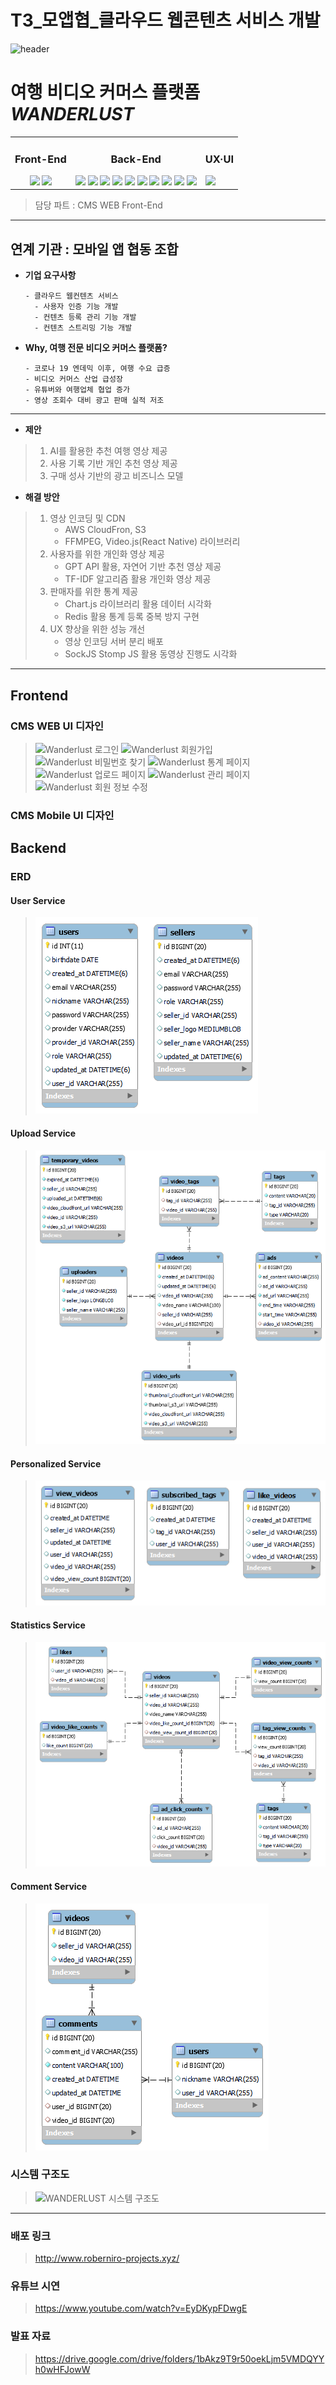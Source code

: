 # T3_모앱협_클라우드 웹콘텐츠 서비스 개발


![header](https://capsule-render.vercel.app/api?type=waving&color=1DAE86&height=250&section=header&text=산학연계%20프로젝트%20우수상&fontSize=60&animation=fadeIn&fontAlignY=32&desc=2023%20동국대학교%20웹%20개발자%20양성%20장학%20과정&descAlignY=51&descAlign=70)

# **여행 비디오 커머스 플랫폼 *WANDERLUST***

<table>
<tr>
<td align="center">
  
### Front-End

<img src="https://img.shields.io/badge/React-61DAFB?style=for-the-badge&logo=react&logoColor=white">
<img src="https://img.shields.io/badge/React_Native-61DAFB?style=for-the-badge&logo=react&logoColor=white">
</td>
<td align="center">
  
### Back-End

<img src="https://img.shields.io/badge/Spring-6DB33F?style=for-the-badge&logo=spring&logoColor=white">
<img src="https://img.shields.io/badge/Docker-2496ED?style=for-the-badge&logo=docker&logoColor=white">
<img src="https://img.shields.io/badge/MySQL-4479A1?style=for-the-badge&logo=mysql&logoColor=white">
<img src="https://img.shields.io/badge/MongoDB-47A248?style=for-the-badge&logo=mongodb&logoColor=white">
<img src="https://img.shields.io/badge/MariaDB-003545?style=for-the-badge&logo=mariadb&logoColor=white">
<img src="https://img.shields.io/badge/Redis-DD0000?style=for-the-badge&logo=redis&logoColor=white">
<img src="https://img.shields.io/badge/AWS%20S3-569A31?style=for-the-badge&logo=amazon-s3&logoColor=white">
<img src="https://img.shields.io/badge/EC2-232F3E?style=for-the-badge&logo=amazon-ec2&logoColor=white">
<img src="https://img.shields.io/badge/Route53-4E73DF?style=for-the-badge&logo=amazon-route-53&logoColor=white">
<img src="https://img.shields.io/badge/ELB-2CA5E0?style=for-the-badge&logo=amazon&logoColor=white">
</td>

<td>

### UX·UI

<img src="https://img.shields.io/badge/Figma-ae4dff?style=for-the-badge&logo=figma&logoColor=white">
</td>
</tr>
</table>


> 담당 파트 : CMS WEB Front-End

<hr/>

## 연계 기관 : 모바일 앱 협동 조합


- **기업 요구사항**
  ```
  - 클라우드 웹컨텐츠 서비스
    - 사용자 인증 기능 개발
    - 컨텐츠 등록 관리 기능 개발
    - 컨텐츠 스트리밍 기능 개발
  ```

- **Why, 여행 전문 비디오 커머스 플랫폼?**
  ```
  - 코로나 19 엔데믹 이후, 여행 수요 급증
  - 비디오 커머스 산업 급성장
  - 유튜버와 여행업체 협업 증가
  - 영상 조회수 대비 광고 판매 실적 저조
  ```

<hr/>

- **제안**
>  1. AI를 활용한 추천 여행 영상 제공
>  2. 사용 기록 기반 개인 추천 영상 제공
>  3. 구매 성사 기반의 광고 비즈니스 모델


- **해결 방안**
>  1. 영상 인코딩 및 CDN
>     - AWS CloudFron, S3
>     - FFMPEG, Video.js(React Native) 라이브러리
>  2. 사용자를 위한 개인화 영상 제공
>     - GPT API 활용, 자연어 기반 추천 영상 제공
>     - TF-IDF 알고리즘 활용 개인화 영상 제공
>  3. 판매자를 위한 통계 제공
>     - Chart.js 라이브러리 활용 데이터 시각화
>     - Redis 활용 통계 등록 중복 방지 구현
>  4. UX 향상을 위한 성능 개선
>     - 영상 인코딩 서버 분리 배포
>     - SockJS Stomp JS 활용 동영상 진행도 시각화

---

## Frontend
### CMS WEB UI 디자인
> ![Wanderlust 로그인](https://github.com/dgu-web-t3-blackshoe/travel-v-commerce-web/assets/102159721/e13285ae-d0d7-4920-88f6-5a283519f375)
> ![Wanderlust 회원가입](https://github.com/dgu-web-t3-blackshoe/travel-v-commerce-web/assets/102159721/a5bd621f-b0a2-4f75-992c-dd1c42d6266f)
> ![Wanderlust 비밀번호 찾기](https://github.com/dgu-web-t3-blackshoe/travel-v-commerce-web/assets/102159721/0891e9db-27e5-4a2c-9e1b-8ecb09e91490)
> ![Wanderlust 통계 페이지](https://github.com/dgu-web-t3-blackshoe/travel-v-commerce-web/assets/102159721/96a6e547-1861-4d4f-8c85-6305709caf8e)
> ![Wanderlust 업로드 페이지](https://github.com/dgu-web-t3-blackshoe/travel-v-commerce-web/assets/102159721/cb20436a-8de9-4098-b7c3-7c8f493bfba3)
> ![Wanderlust 관리 페이지](https://github.com/dgu-web-t3-blackshoe/travel-v-commerce-web/assets/102159721/3794aae7-c9f9-4d35-868a-ef9c3945eaf2)
> ![Wanderlust 회원 정보 수정](https://github.com/dgu-web-t3-blackshoe/travel-v-commerce-web/assets/102159721/dc5b3d1f-627d-468e-be3d-3bed07aea6ae)

### CMS Mobile UI 디자인

## Backend

### ERD
#### User Service
> ![User Service](https://github.com/CSID-DGU/2023-S-VSA-blackshoes-3/raw/main/images/erd-user-service.png)

#### Upload Service
> ![Upload Service](https://github.com/CSID-DGU/2023-S-VSA-blackshoes-3/raw/main/images/erd-upload-service.png)

#### Personalized Service
> ![Personalized Service](https://github.com/CSID-DGU/2023-S-VSA-blackshoes-3/raw/main/images/erd-personalized-service.png)

#### Statistics Service
> ![Contents Slave Service](https://github.com/CSID-DGU/2023-S-VSA-blackshoes-3/raw/main/images/erd-contents-slave-service.png)

#### Comment Service
> ![Comment Service](https://github.com/CSID-DGU/2023-S-VSA-blackshoes-3/raw/main/images/erd-comment-service.png)
> 
### 시스템 구조도
> ![WANDERLUST 시스템 구조도](https://github.com/dgu-web-t3-blackshoe/travel-v-commerce-web/assets/102159721/7709a13e-3c18-4e01-8801-4e7a6b10d392)

<hr/>

### 배포 링크
> http://www.roberniro-projects.xyz/

### 유튜브 시연
> https://www.youtube.com/watch?v=EyDKypFDwgE

### 발표 자료
> https://drive.google.com/drive/folders/1bAkz9T9r50oekLjm5VMDQYYh0wHFJowW

